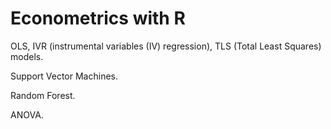 # Econometrics with R

OLS, IVR (instrumental variables (IV) regression), TLS (Total Least Squares) models.

Support Vector Machines.

Random Forest.

ANOVA.
